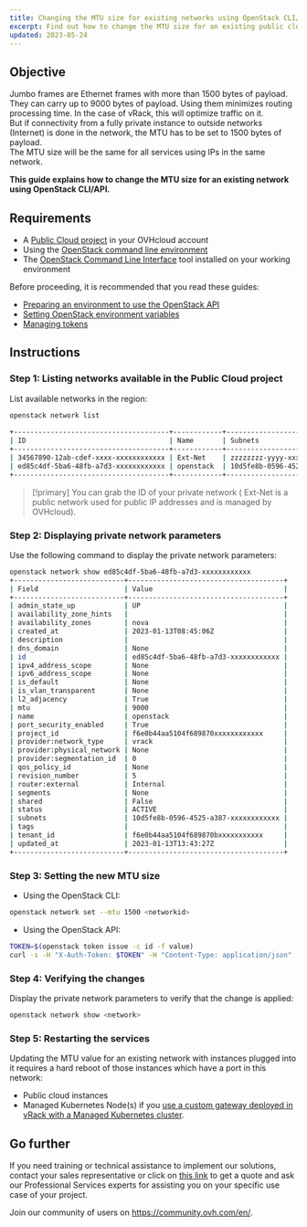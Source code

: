```yaml
---
title: Changing the MTU size for existing networks using OpenStack CLI/API (EN)
excerpt: Find out how to change the MTU size for an existing public cloud network using OpenStack CLI/API
updated: 2023-05-24
---
```


## Objective

Jumbo frames are Ethernet frames with more than 1500 bytes of payload. They can carry up to 9000 bytes of payload. Using them minimizes routing processing time. In the case of vRack, this will optimize traffic on it.<br>
But if connectivity from a fully private instance to outside networks (Internet) is done in the network, the MTU has to be set to 1500 bytes of payload.<br>
The MTU size will be the same for all services using IPs in the same network.

**This guide explains how to change the MTU size for an existing network using OpenStack CLI/API.**

## Requirements

- A [Public Cloud project](https://www.ovhcloud.com/es-es/public-cloud/) in your OVHcloud account
- Using the [OpenStack command line environment](/pages/public_cloud/compute/prepare_the_environment_for_using_the_openstack_api)
- The [OpenStack Command Line Interface](https://docs.openstack.org/newton/user-guide/common/cli-install-openstack-command-line-clients.html) tool installed on your working environment

Before proceeding, it is recommended that you read these guides:

- [Preparing an environment to use the OpenStack API](/pages/public_cloud/compute/prepare_the_environment_for_using_the_openstack_api)
- [Setting OpenStack environment variables](/pages/public_cloud/compute/loading_openstack_environment_variables)
- [Managing tokens](/pages/public_cloud/compute/managing_tokens)

## Instructions

### Step 1: Listing networks available in the Public Cloud project

List available networks in the region:

```bash
openstack network list
 
+--------------------------------------+------------+-------------------------------------+
| ID                                   | Name       | Subnets                             |
+--------------------------------------+------------+-------------------------------------+
| 34567890-12ab-cdef-xxxx-xxxxxxxxxxxx | Ext-Net    | zzzzzzzz-yyyy-xxxx-yyyy-xxxxxxxxxxxx|
| ed85c4df-5ba6-48fb-a7d3-xxxxxxxxxxxx | openstack  | 10d5fe8b-0596-4525-a387-xxxxxxxxxxxx|
+--------------------------------------+------------+-------------------------------------+
```

> [!primary]
> You can grab the ID of your private network ( Ext-Net is a public network used for public IP addresses and is managed by OVHcloud).

### Step 2: Displaying private network parameters

Use the following command to display the private network parameters:

```bash
openstack network show ed85c4df-5ba6-48fb-a7d3-xxxxxxxxxxxx
+---------------------------+--------------------------------------+
| Field                     | Value                                |
+---------------------------+--------------------------------------+
| admin_state_up            | UP                                   |
| availability_zone_hints   |                                      |
| availability_zones        | nova                                 |
| created_at                | 2023-01-13T08:45:06Z                 |
| description               |                                      |
| dns_domain                | None                                 |
| id                        | ed85c4df-5ba6-48fb-a7d3-xxxxxxxxxxxx |
| ipv4_address_scope        | None                                 |
| ipv6_address_scope        | None                                 |
| is_default                | None                                 |
| is_vlan_transparent       | None                                 |
| l2_adjacency              | True                                 |
| mtu                       | 9000                                 |
| name                      | openstack                            |
| port_security_enabled     | True                                 |
| project_id                | f6e0b44aa5104f689870xxxxxxxxxxxx     |
| provider:network_type     | vrack                                |
| provider:physical_network | None                                 |
| provider:segmentation_id  | 0                                    |
| qos_policy_id             | None                                 |
| revision_number           | 5                                    |
| router:external           | Internal                             |
| segments                  | None                                 |
| shared                    | False                                |
| status                    | ACTIVE                               |
| subnets                   | 10d5fe8b-0596-4525-a387-xxxxxxxxxxxx |
| tags                      |                                      |
| tenant_id                 | f6e0b44aa5104f689870bxxxxxxxxxxx     |
| updated_at                | 2023-01-13T13:43:27Z                 |
+---------------------------+--------------------------------------+
```

### Step 3: Setting the new MTU size

- Using the OpenStack CLI:

```bash
openstack network set --mtu 1500 <networkid>
```

- Using the OpenStack API:

```bash
TOKEN=$(openstack token issue -c id -f value)
curl -s -H "X-Auth-Token: $TOKEN" -H "Content-Type: application/json"  -H "Accept: application/json" -X PUT -d '{"network": {"mtu": 1500}}' https://network.compute.<region>.cloud.ovh.net/v2.0/networks/<networkid>
```

### Step 4: Verifying the changes

Display the private network parameters to verify that the change is applied:

```bash
openstack network show <network>
```

### Step 5: Restarting the services

Updating the MTU value for an existing network with instances plugged into it requires a hard reboot of those instances which have a port in this network:

- Public cloud instances
- Managed Kubernetes Node(s) if you [use a custom gateway deployed in vRack with a Managed Kubernetes cluster](/pages/public_cloud/containers_orchestration/managed_kubernetes/vrack-k8s-custom-gateway).

## Go further

If you need training or technical assistance to implement our solutions, contact your sales representative or click on [this link](https://www.ovhcloud.com/es-es/professional-services/) to get a quote and ask our Professional Services experts for assisting you on your specific use case of your project.

Join our community of users on <https://community.ovh.com/en/>.
